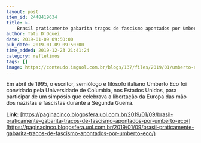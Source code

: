 ```yaml
---
layout: post
item_id: 2448419634
title: >-
    Brasil praticamente gabarita traços de fascismo apontados por Umberto Eco
author: Tatu D'Oquei
date: 2019-01-09 09:50:00
pub_date: 2019-01-09 09:50:00
time_added: 2019-12-23 21:41:24
category: refletimos
tags: []
image: https://conteudo.imguol.com.br/blogs/137/files/2019/01/umberto-eco-615x300.jpg
---
```


Em abril de 1995, o escritor, semiólogo e filósofo italiano Umberto Eco foi convidado pela Universidade de Columbia, nos Estados Unidos, para participar de um simpósio que celebrava a libertação da Europa das mão dos nazistas e fascistas durante a Segunda Guerra.

**Link:** [https://paginacinco.blogosfera.uol.com.br/2019/01/09/brasil-praticamente-gabarita-tracos-de-fascismo-apontados-por-umberto-eco/](https://paginacinco.blogosfera.uol.com.br/2019/01/09/brasil-praticamente-gabarita-tracos-de-fascismo-apontados-por-umberto-eco/)

